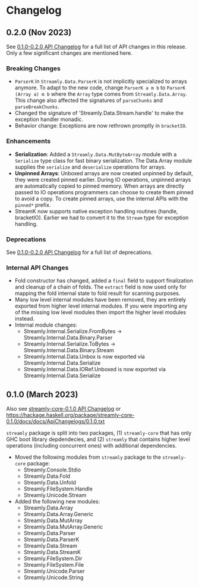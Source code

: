 # Changelog

## 0.2.0 (Nov 2023)

See [0.1.0-0.2.0 API Changelog](https://github.com/composewell/streamly/blob/streamly-0.10.0/core/docs/ApiChangelogs/0.1.0-0.2.0.txt)
for a full list of API changes in this release. Only a few significant
changes are mentioned here.

### Breaking Changes

* `ParserK` in `Streamly.Data.ParserK` is not implicitly specialized
  to arrays anymore. To adapt to the new code, change `ParserK a m
  b` to `ParserK (Array a) m b` where the `Array` type comes from
  `Streamly.Data.Array`. This change also affected the signatures of
  `parseChunks` and `parseBreakChunks`.
* Changed the signature of 'Streamly.Data.Stream.handle' to make the
  exception handler monadic.
* Behavior change: Exceptions are now rethrown promptly in `bracketIO`.

### Enhancements

* __Serialization__: Added a `Streamly.Data.MutByteArray` module with a
  `Serialize` type class for fast binary serialization. The Data.Array
  module supplies the `serialize` and `deserialize` operations for arrays.
* __Unpinned Arrays__: Unboxed arrays are now created unpinned by default,
  they were created pinned earlier. During IO operations, unpinned arrays
  are automatically copied to pinned memory. When arrays are directly
  passed to IO operations programmers can choose to create them pinned to
  avoid a copy.  To create pinned arrays, use the internal APIs with the
  `pinned*` prefix.
* StreamK now supports native exception handling routines (handle, bracketIO).
  Earlier we had to convert it to the `Stream` type for exception handling.

### Deprecations

See [0.1.0-0.2.0 API Changelog](https://github.com/composewell/streamly/blob/streamly-0.10.0/core/docs/ApiChangelogs/0.1.0-0.2.0.txt)
for a full list of deprecations.

### Internal API Changes

* Fold constructor has changed, added a `final` field to support
  finalization and cleanup of a chain of folds. The `extract` field is
  now used only for mapping the fold internal state to fold result for
  scanning purposes.
* Many low level internal modules have been removed, they are entirely
  exported from higher level internal modules. If you were importing any
  of the missing low level modules then import the higher level modules instead.
* Internal module changes:
  * Streamly.Internal.Serialize.FromBytes -> Streamly.Internal.Data.Binary.Parser
  * Streamly.Internal.Serialize.ToBytes ->   Streamly.Internal.Data.Binary.Stream
  * Streamly.Internal.Data.Unbox is now exported via Streamly.Internal.Data.Serialize
  * Streamly.Internal.Data.IORef.Unboxed is now exported via Streamly.Internal.Data.Serialize

## 0.1.0 (March 2023)

Also see [streamly-core-0.1.0 API Changelog](https://github.com/composewell/streamly/blob/streamly-0.10.0/core/docs/ApiChangelogs/0.1.0.txt) or
https://hackage.haskell.org/package/streamly-core-0.1.0/docs/docs/ApiChangelogs/0.1.0.txt

`streamly` package is split into two packages, (1) `streamly-core` that
has only GHC boot library depdendecies, and (2) `streamly` that contains
higher level operations (including concurrent ones) with additional
dependencies.

* Moved the following modules from `streamly` package to the
  `streamly-core` package:
  * Streamly.Console.Stdio
  * Streamly.Data.Fold
  * Streamly.Data.Unfold
  * Streamly.FileSystem.Handle
  * Streamly.Unicode.Stream
* Added the following new modules:
  * Streamly.Data.Array
  * Streamly.Data.Array.Generic
  * Streamly.Data.MutArray
  * Streamly.Data.MutArray.Generic
  * Streamly.Data.Parser
  * Streamly.Data.ParserK
  * Streamly.Data.Stream
  * Streamly.Data.StreamK
  * Streamly.FileSystem.Dir
  * Streamly.FileSystem.File
  * Streamly.Unicode.Parser
  * Streamly.Unicode.String
